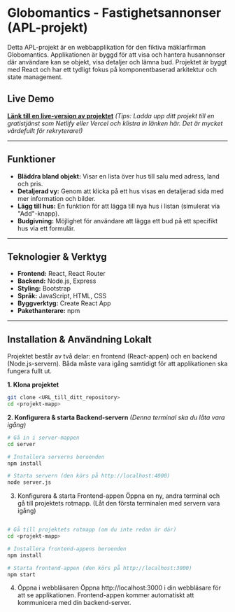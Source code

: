 # Globomantics - Fastighetsannonser (APL-projekt)

Detta APL-projekt är en webbapplikation för den fiktiva mäklarfirman Globomantics. Applikationen är byggd för att visa och hantera husannonser där användare kan se objekt, visa detaljer och lämna bud. Projektet är byggt med React och har ett tydligt fokus på komponentbaserad arkitektur och state management.

## Live Demo

**[Länk till en live-version av projektet](https://din-live-länk-här.com)** *(Tips: Ladda upp ditt projekt till en gratistjänst som Netlify eller Vercel och klistra in länken här. Det är mycket värdefullt för rekryterare!)*

---

## Funktioner

* **Bläddra bland objekt:** Visar en lista över hus till salu med adress, land och pris.
* **Detaljerad vy:** Genom att klicka på ett hus visas en detaljerad sida med mer information och bilder.
* **Lägg till hus:** En funktion för att lägga till nya hus i listan (simulerat via "Add"-knapp).
* **Budgivning:** Möjlighet för användare att lägga ett bud på ett specifikt hus via ett formulär.

---

## Teknologier & Verktyg

* **Frontend:** React, React Router
* **Backend:** Node.js, Express
* **Styling:** Bootstrap
* **Språk:** JavaScript, HTML, CSS
* **Byggverktyg:** Create React App
* **Pakethanterare:** npm

---

## Installation & Användning Lokalt

Projektet består av två delar: en frontend (React-appen) och en backend (Node.js-servern). Båda måste vara igång samtidigt för att applikationen ska fungera fullt ut.

**1. Klona projektet**
```bash
git clone <URL_till_ditt_repository>
cd <projekt-mapp>
```
**2. Konfigurera & starta Backend-servern**
*(Denna terminal ska du låta vara igång)*
```bash
# Gå in i server-mappen
cd server

# Installera serverns beroenden
npm install

# Starta servern (den körs på http://localhost:4000)
node server.js
```
3. Konfigurera & starta Frontend-appen
Öppna en ny, andra terminal och gå till projektets rotmapp.
(Låt den första terminalen med servern vara igång)
```Bash

# Gå till projektets rotmapp (om du inte redan är där)
cd <projekt-mapp>

# Installera frontend-appens beroenden
npm install

# Starta frontend-appen (den körs på http://localhost:3000)
npm start
```
4. Öppna i webbläsaren
Öppna http://localhost:3000 i din webbläsare för att se applikationen. Frontend-appen kommer automatiskt att kommunicera med din backend-server.
